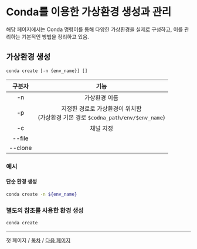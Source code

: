 # Conda를 이용한 가상환경 생성과 관리

해당 페이지에서는 Conda 명령어를 통해 다양한 가상환경을 실제로 구성하고, 이를 관리하는 기본적인 방법을 정리하고 있음.

## 가상환경 생성

``` bash
conda create [-n {env_name}] []
```

| 구분자 | 기능 |
| :---: | :---: |
| -n | 가상환경 이름|
| -p | 지정한 경로로 가상환경이 위치함<br> (가상환경 기본 경로 ```$codna_path/env/$env_name```)|
| -c | 채널 지정 |
| --file | |
| --clone | |

### 예시

#### 단순 환경 생성

```bash
conda create -n ${env_name} 
```

### 별도의 참조를 사용한 환경 생성

```bash
conda create
```

------------------------------------------------------------------------------------------------------------
첫 페이지 / [목차](./../../README.md) / [다음 페이지](./03.package_management.md)
